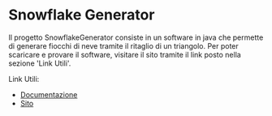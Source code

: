 # Snowflake Generator
Il progetto SnowflakeGenerator consiste in un software in java che permette di generare fiocchi di neve tramite il ritaglio di un triangolo. Per poter scaricare e provare il software, visitare il sito tramite il link posto nella sezione 'Link Utili'.

Link Utili:

- [Documentazione](DocumentazioneCompleta.md)
- [Sito]()
